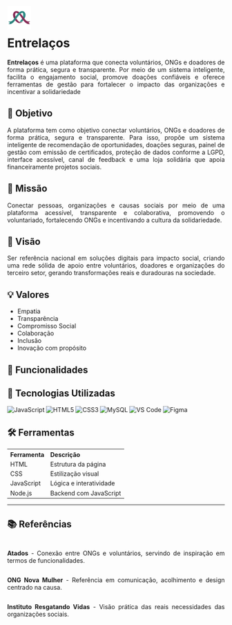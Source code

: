 <div class="container-readme" style="text-align:justify">

<h1>
  <div style="display: flex; align-items: center; gap: 8px;"> 
  <img src="./assets/img/iconentrelacos.png" alt="Icon Entrelaços" width="55" style="position: absolute; top: 20px;"/>
    Entrelaços 
</div></h1>




<p><strong>Entrelaços</strong> é uma plataforma que conecta voluntários, ONGs e doadores de forma prática, segura e transparente. Por meio de um sistema inteligente, facilita o engajamento social, promove doações confiáveis e oferece ferramentas de gestão para fortalecer o impacto das organizações e incentivar a solidariedade</p>


<h2>🚀 Objetivo</h2>
<p>A plataforma tem como objetivo conectar voluntários, ONGs e doadores de forma prática, segura e transparente. Para isso, propõe um sistema inteligente de recomendação de oportunidades, doações seguras, painel de gestão com emissão de certificados, proteção de dados conforme a LGPD, interface acessível, canal de feedback e uma loja solidária que apoia financeiramente projetos sociais.</p>

<h2>🎯 Missão</h2>
<p>Conectar pessoas, organizações e causas sociais por meio de uma plataforma acessível, transparente e colaborativa, promovendo o voluntariado, fortalecendo ONGs e incentivando a cultura da solidariedade.</p>

<h2>🔭 Visão</h2>
<p>Ser referência nacional em soluções digitais para impacto social, criando uma rede sólida de apoio entre voluntários, doadores e organizações do terceiro setor, gerando transformações reais e duradouras na sociedade.</p>

<h2>💡 Valores</h2>
<ul>
  <li>Empatia</li>
  <li>Transparência</li>
  <li>Compromisso Social</li>
  <li>Colaboração</li>
  <li>Inclusão</li>
  <li>Inovação com propósito</li>
</ul>

<h2>🧩 Funcionalidades</h2>
<!-- Aqui você pode adicionar as funcionalidades futuramente -->

<h2>🚀 Tecnologias Utilizadas</h2>

<p>
  <img src="https://cdn.jsdelivr.net/gh/devicons/devicon/icons/javascript/javascript-original.svg" alt="JavaScript" width="40" height="40"/>
  <img src="https://cdn.jsdelivr.net/gh/devicons/devicon/icons/html5/html5-original.svg" alt="HTML5" width="40" height="40"/>
  <img src="https://cdn.jsdelivr.net/gh/devicons/devicon/icons/css3/css3-original.svg" alt="CSS3" width="40" height="40"/>
  <img src="https://cdn.jsdelivr.net/gh/devicons/devicon/icons/mysql/mysql-original.svg" alt="MySQL" width="40" height="40"/>
  <img src="https://cdn.jsdelivr.net/gh/devicons/devicon/icons/vscode/vscode-original.svg" alt="VS Code" width="40" height="40"/>
  <img src="https://cdn.jsdelivr.net/gh/devicons/devicon/icons/figma/figma-original.svg" alt="Figma" width="40" height="40"/>
</p>

<h2>🛠️ Ferramentas</h2>

<table>
  <tr>
    <th>Ferramenta</th>
    <th>Descrição</th>
  </tr>
  <tr>
    <td>HTML</td>
    <td>Estrutura da página</td>
  </tr>
  <tr>
    <td>CSS</td>
    <td>Estilização visual</td>
  </tr>
  <tr>
    <td>JavaScript</td>
    <td>Lógica e interatividade</td>
  </tr>
  <tr>
    <td>Node.js</td>
    <td>Backend com JavaScript</td>
  </tr>
</table>

<hr>

<h2>📚 Referências</h2>

<div style="display: flex; align-items: center; gap: 8px;">
  <p style="position: relative; top: 7px"><strong>Atados</strong> - Conexão entre ONGs e voluntários, servindo de inspiração em termos de funcionalidades.</p>
</div>

<div style="display: flex; align-items: center; gap: 8px;">
  <p style="position: relative; top: 7px"><strong>ONG Nova Mulher</strong> - Referência em comunicação, acolhimento e design centrado na causa.</p>
</div>

<div style="display: flex; align-items: center; gap: 8px;">
  <p style="position: relative; top: 7px"><strong>Instituto Resgatando Vidas</strong> - Visão prática das reais necessidades das organizações sociais.</p>
</div>

</div>
